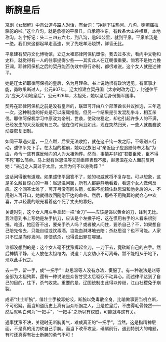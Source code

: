 # 断腕皇后

京剧《女起解》中祟公道与路人对话，有台词：“净剩下往热河、八沟、喇嘛庙拉骆驼的啦。”这个八沟，就是承德的平泉县。自承德往东，有数条大山谷横亘，本地称沟，名字好记：头二三四五六七，到八沟，逾90公里，就到平泉。平泉羊汤是一绝。我们来这都起早走高速，来了先吃羊汤烧饼，鲜香无比。 

平泉建有契丹文化博物馆，立辽太祖耶律阿保机塑像。我去过多次，看内中文物和史料，就觉得有一人的往事提得少些——其实此人在辽朝很重要。倘若不是她力挽狂澜，耶律阿保机之后的契丹能否仿效中原行帝制，都很难说。这个女人就是述律平。 

她是辽太祖耶律阿保机的皇后，名为月理朵。书上说她很有政治远见，有军事才能，勇敢果断过人。公元907年，辽太祖建立契丹国（太宗时改为辽），封述律平为“应天大明地皇后”，公元926年，太祖死，她以皇后身份摄军国事。 

契丹在耶律阿保机之前是没有皇帝的，联盟可汗由八个部落酋长共议推选，三年选一次。这种制度的好处是可以废庸推能，但另一个结果是引发混乱争斗，相互杀伐。耶律阿保机学习中原改为帝制，世袭，使政权稳定，却也引起许多人的不满，已经发生的大反叛就有三次。他在位时尚且如此，现在突然归天，一些人就蠢蠢欲动要恢复旧制。 

如同干草遇火星，一旦点燃，后果无法收拾，就在这千钧一发之际，不等别人行动，述律平先下手。在太祖的棺前，她以民族旧习“亲近臣子应追随侍奉太祖”为由，命令一些有谋反倾向的人为太祖殉葬。然而，事情并非如“君要臣死，臣不得不死”那么简单。马上就有赵思温等元勋重臣表现不服，赵思温在众人面前反问她：“亲近之人莫过于太后，太后为何不以身殉葬？” 

这话问得很有道理。如果述律平回答不了，她的权威就将不复存在。可以想象，这是多么触目惊心的一幕：赵思温问罢，所有人都静静地看着，看这个女人做何反应。这个回答太难了，可开弓没有回头箭，如果不能镇住赵思温和他身后的人，不用别人再开口，她就得收回刚刚下达的命令。然后，那些不用殉葬的就会心中欢喜，并以轻蔑的眼光看着这个死了丈夫的寡妇。 

关键时刻，这个女人用左手拿起一把“金刀”——应该是饰以黄金的刀，锋利无比。我注意到书上写她是左手执刀，应该是个左撇子吧，这在惯用右手的人看来很别扭。难道，她回答不出，要亲手杀人吗？或者被人问住，要杀自己？不，如果想自己陪先帝去，只能自缢或饮毒酒，岂能血淋淋地去陪；杀赵思温？也不可能。人家只不过是向你发问，即便该杀，也得说出罪在哪里。 

谁都没想到的是：这个女人毫不犹豫挥起金刀，一刀下去，竟砍断自己的右手。然后神情平静，让人放在太祖棺内，说道：儿女幼小不可离母，暂不能相从于地下，现以此手代之。 

去一手，留一手，成“一把手”！赵思温等人没有办法，慑服了。有一种说法是赵等全部为太祖殉葬，還有一种说法是众皆甘受太后驱驭不动异心。而述律平达到了自己的目的，往下，杀气收敛。重要的是，辽国统制由此得以传继，江山社稷免于崩裂。 

成语“壮士断腕”，借壮士手被毒蛇咬，断腕以免毒散全身，比喻做事要当机立断，不可迟疑。而当知道历史上真有当众断腕之人，且是位皇后，不由得毛骨悚然——然后就明白何为“一把手”，“一把手”之所以有权威，可能就与这有关。 

遇事犹豫不决，关键时无断腕勇气，难成真正的“一把手”。当然，这是指精神层面，不是真的用刀砍自己手腕。而当下改革攻坚，砥砺前行，遇到特别大的难题，有时还真得有壮士断腕的勇气不可！